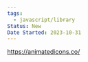 ```yaml
---
tags:
  - javascript/library
Status: New
Date Started: 2023-10-31
---
```


https://animatedicons.co/